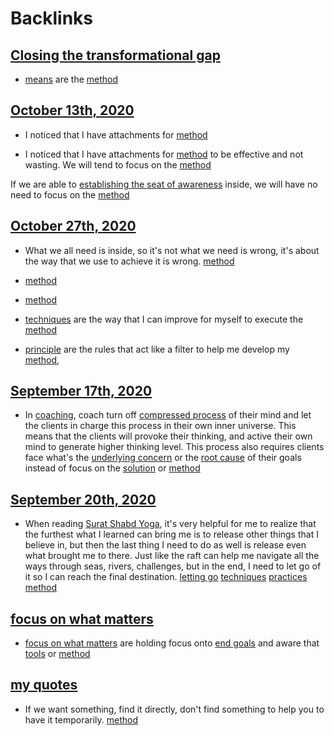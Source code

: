 
# Backlinks
## [Closing the transformational gap](<Closing the transformational gap.md>)
- [means](<means.md>) are the [method](<method.md>)

## [October 13th, 2020](<October 13th, 2020.md>)
- I noticed that I have attachments for [method](<method.md>)

- I noticed that I have attachments for [method](<method.md>) to be effective and not wasting. We will tend to focus on the [method](<method.md>)

If we are able to [establishing the seat of awareness](<establishing the seat of awareness.md>) inside, we will have no need to focus on the [method](<method.md>)

## [October 27th, 2020](<October 27th, 2020.md>)
- What we all need is inside, so it's not what we need is wrong, it's about the way that we use to achieve it is wrong. [method](<method.md>)

- [method](<method.md>)

- [method](<method.md>)

- [techniques](<techniques.md>) are the way that I can improve for myself to execute the [method](<method.md>)

- [principle](<principle.md>) are the rules that act like a filter to help me develop my [method](<method.md>),

## [September 17th, 2020](<September 17th, 2020.md>)
- In [coaching](<coaching.md>), coach turn off [compressed process](<compressed process.md>) of their mind and let the clients in charge this process in their own inner universe. This means that the clients will provoke their thinking, and active their own mind to generate higher thinking level. This process also requires clients face what's the [underlying concern](<underlying concern.md>) or the [root cause](<root cause.md>) of their goals instead of focus on the [solution](<solution.md>) or [method](<method.md>)

## [September 20th, 2020](<September 20th, 2020.md>)
- When reading [Surat Shabd Yoga](<Surat Shabd Yoga.md>), it's very helpful for me to realize that the furthest what I learned can bring me is to release other things that I believe in, but then the last thing I need to do as well is release even what brought me to there. Just like the raft can help me navigate all the ways through seas, rivers, challenges, but in the end, I need to let go of it so I can reach the final destination. [letting go](<letting go.md>) [techniques](<techniques.md>) [practices](<practices.md>) [method](<method.md>)

## [focus on what matters](<focus on what matters.md>)
- [focus on what matters](<focus on what matters.md>) are holding focus onto [end goals](<end goals.md>) and aware that [tools](<tools.md>) or [method](<method.md>)

## [my quotes](<my quotes.md>)
-  If we want something, find it directly, don't find something to help you to have it temporarily. [method](<method.md>)

